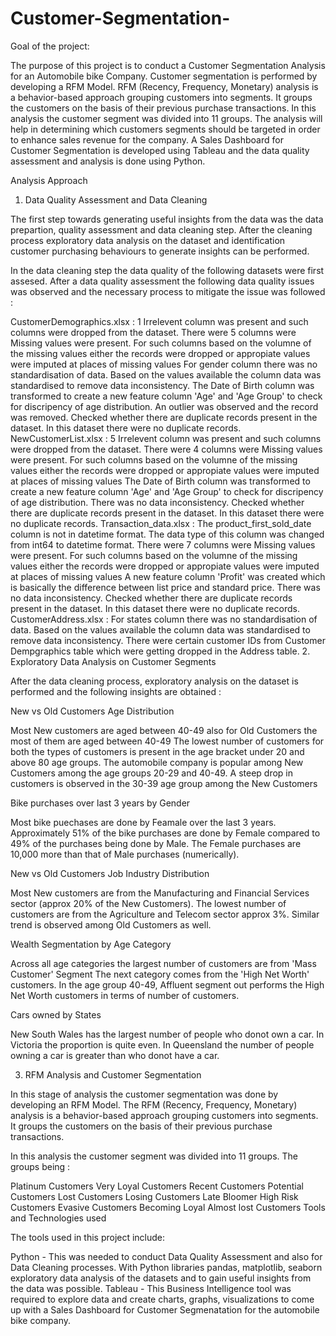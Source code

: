 # Customer-Segmentation-

Goal of the project:

The purpose of this project is to conduct a Customer Segmentation Analysis for an Automobile bike Company. Customer segmentation is performed by developing a RFM Model. RFM (Recency, Frequency, Monetary) analysis is a behavior-based approach grouping customers into segments. It groups the customers on the basis of their previous purchase transactions. In this analysis the customer segment was divided into 11 groups. The analysis will help in determining which customers segments should be targeted in order to enhance sales revenue for the company. A Sales Dashboard for Customer Segmentation is developed using Tableau and the data quality assessment and analysis is done using Python.

Analysis Approach

1. Data Quality Assessment and Data Cleaning

The first step towards generating useful insights from the data was the data prepartion, quality assessment and data cleaning step. After the cleaning process exploratory data analysis on the dataset and identification customer purchasing behaviours to generate insights can be performed.

In the data cleaning step the data quality of the following datasets were first assesed. After a data quality assessment the following data quality issues was observed and the necessary process to mitigate the issue was followed :

CustomerDemographics.xlsx :
1 Irrelevent column was present and such columns were dropped from the dataset.
There were 5 columns were Missing values were present. For such columns based on the volumne of the missing values either the records were dropped or appropiate values were imputed at places of missing values
For gender column there was no standardisation of data. Based on the values available the column data was standardised to remove data inconsistency.
The Date of Birth column was transformed to create a new feature column 'Age' and 'Age Group' to check for discripency of age distribution. An outlier was observed and the record was removed.
Checked whether there are duplicate records present in the dataset. In this dataset there were no duplicate records.
NewCustomerList.xlsx :
5 Irrelevent column was present and such columns were dropped from the dataset.
There were 4 columns were Missing values were present. For such columns based on the volumne of the missing values either the records were dropped or appropiate values were imputed at places of missing values
The Date of Birth column was transformed to create a new feature column 'Age' and 'Age Group' to check for discripency of age distribution.
There was no data inconsistency.
Checked whether there are duplicate records present in the dataset. In this dataset there were no duplicate records.
Transaction_data.xlsx :
The product_first_sold_date column is not in datetime format. The data type of this column was changed from int64 to datetime format.
There were 7 columns were Missing values were present. For such columns based on the volumne of the missing values either the records were dropped or appropiate values were imputed at places of missing values
A new feature column 'Profit' was created which is basically the difference between list price and standard price.
There was no data inconsistency.
Checked whether there are duplicate records present in the dataset. In this dataset there were no duplicate records.
CustomerAddress.xlsx :
For states column there was no standardisation of data. Based on the values available the column data was standardised to remove data inconsistency.
There were certain customer IDs from Customer Dempgraphics table which were getting dropped in the Address table.
2. Exploratory Data Analysis on Customer Segments

After the data cleaning process, exploratory analysis on the dataset is performed and the following insights are obtained :

New vs Old Customers Age Distribution

Most New customers are aged between 40-49 also for Old Customers the most of them are aged between 40-49
The lowest number of customers for both the types of customers is present in the age bracket under 20 and above 80 age groups.
The automobile company is popular among New Customers among the age groups 20-29 and 40-49.
A steep drop in customers is observed in the 30-39 age group among the New Customers


Bike purchases over last 3 years by Gender

Most bike puechases are done by Feamale over the last 3 years. Approximately 51% of the bike purchases are done by Female compared to 49% of the purchases being done by Male.
The Female purchases are 10,000 more than that of Male purchases (numerically).

New vs Old Customers Job Industry Distribution

Most New customers are from the Manufacturing and Financial Services sector (approx 20% of the New Customers).
The lowest number of customers are from the Agriculture and Telecom sector approx 3%.
Similar trend is observed among Old Customers as well.

Wealth Segmentation by Age Category

Across all age categories the largest number of customers are from 'Mass Customer' Segment
The next category comes from the 'High Net Worth' customers.
In the age group 40-49, Affluent segment out performs the High Net Worth customers in terms of number of customers.

Cars owned by States

New South Wales has the largest number of people who donot own a car.
In Victoria the proportion is quite even.
In Queensland the number of people owning a car is greater than who donot have a car.

3. RFM Analysis and Customer Segmentation

In this stage of analysis the customer segmentation was done by developing an RFM Model. The RFM (Recency, Frequency, Monetary) analysis is a behavior-based approach grouping customers into segments. It groups the customers on the basis of their previous purchase transactions.

In this analysis the customer segment was divided into 11 groups. The groups being :

Platinum Customers
Very Loyal Customers
Recent Customers
Potential Customers
Lost Customers
Losing Customers
Late Bloomer
High Risk Customers
Evasive Customers
Becoming Loyal
Almost lost Customers
Tools and Technologies used

The tools used in this project include:

Python - This was needed to conduct Data Quality Assessment and also for Data Cleaning processes. With Python libraries pandas, matplotlib, seaborn exploratory data analysis of the datasets and to gain useful insights from the data was possible.
Tableau - This Business Intelligence tool was required to explore data and create charts, graphs, visualizations to come up with a Sales Dashboard for Customer Segmenatation for the automobile bike company.
